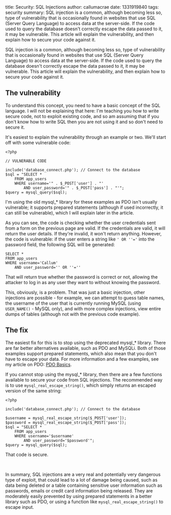<info>
title: Security: SQL Injections
author: callumacrae
date: 1331919840
tags: security
summary: SQL injection is a common, although becoming less so, type of vulnerability that is occasionally found in websites that use SQL (Server Query Language) to access data at the server-side. If the code used to query the database doesn't correctly escape the data passed to it, it may be vulnerable. This article will explain the vulnerability, and then explain how to secure your code against it.
</info>

SQL injection is a common, although becoming less so, type of vulnerability that is occasionally found in websites that use SQL (Server Query Language) to access data at the server-side. If the code used to query the database doesn't correctly escape the data passed to it, it may be vulnerable. This article will explain the vulnerability, and then explain how to secure your code against it.

## The vulnerability

To understand this concept, you need to have a basic concept of the SQL language. I will not be explaining that here: I'm teaching you how to write secure code, not to exploit existing code, and so am assuming that if you don't know how to write SQL then you are not using it and so don't need to secure it.

It's easiest to explain the vulnerability through an example or two. We'll start off with some vulnerable code:

	<?php

	// VULNERABLE CODE

	include('database_connect.php'); // Connect to the database
	$sql = "SELECT *
		FROM app_users
		WHERE username='" . $_POST['user'] . "'
			AND user_password='" . $_POST['pass'] . "'";
	$query = mysql_query($sql);

I'm using the old mysql\_* library for these examples as PDO isn't usually vulnerable; it supports prepared statements (although if used incorrectly, it can still be vulnerable), which I will explain later in the article.

As you can see, the code is checking whether the user credentials sent from a form on the previous page are valid. If the credentials are valid, it will return the user details. If they're invalid, it won't return anything. However, the code is vulnerable: if the user enters a string like `' OR ''='` into the password field, the following SQL will be generated:

	SELECT *
	FROM app_users
	WHERE username='Callum'
		AND user_password='' OR ''=''

That will return true whether the password is correct or not, allowing the attacker to log in as any user they want to without knowing the password.

This, obviously, is a problem. That was just a basic injection, other injections are possible - for example, we can attempt to guess table names, the username of the user that is currently running MySQL (using `USER_NAME()` - MySQL only), and with more complex injections, view entire dumps of tables (although not with the previous code example).

## The fix

The easiest fix for this is to stop using the deprecated mysql\_* library. There are far better alternatives available, such as PDO and MySQLi. Both of those examples support prepared statements, which also mean that you don't have to escape your data. For more information and a few examples, see my article on PDO: [PDO Basics](/article/pdo-basics).

If you cannot stop using the mysql\_* library, then there are a few functions available to secure your code from SQL injections. The recommended way is to use `mysql_real_escape_string()`, which simply returns an escaped version of the same string:

	<?php

	include('database_connect.php'); // Connect to the database

	$username = mysql_real_escape_string($_POST['user']);
	$password = mysql_real_escape_string($_POST['pass']);
	$sql = "SELECT *
		FROM app_users
		WHERE username='$username'
			AND user_password='$password'";
	$query = mysql_query($sql);

That code is secure.

<p>&nbsp;</p>

In summary, SQL injections are a very real and potentially very dangerous type of exploit, that could lead to a lot of damage being caused, such as data being deleted or a table containing sensitive user information such as passwords, emails or credit card information being released. They are moderately easily prevented by using prepared statements in a better library such as PDO, or using a function like `mysql_real_escape_string()` to escape input.